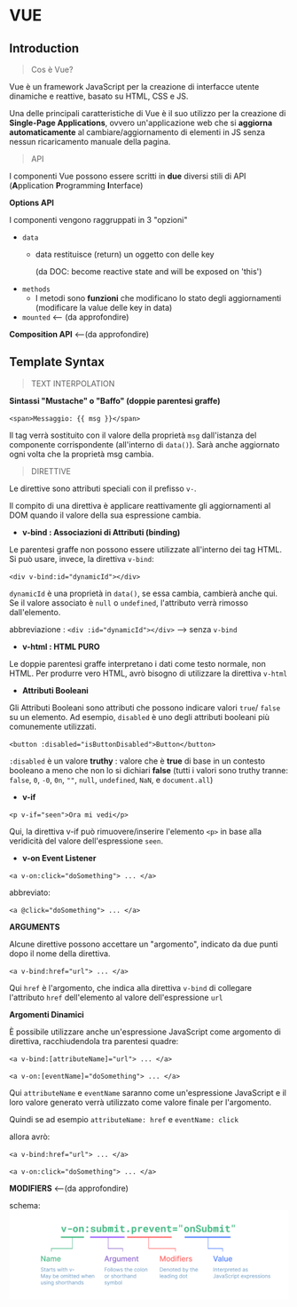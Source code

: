 # VUE

## Introduction
>Cos è Vue?

Vue è un framework JavaScript per la creazione di interfacce utente dinamiche e reattive, basato su HTML, CSS e JS.

Una delle principali caratteristiche di Vue è il suo utilizzo per la creazione di **Single-Page Applications**, ovvero un'applicazione web che si **aggiorna automaticamente** al cambiare/aggiornamento di elementi in JS senza nessun ricaricamento manuale della pagina.

>API

I componenti Vue possono essere scritti in **due** diversi stili di API (**A**pplication **P**rogramming **I**nterface)

**Options API**

I componenti vengono raggruppati in 3 "opzioni" 

- `data`
    - data restituisce (return) un oggetto con delle key
    
        (da DOC: become reactive state and will be exposed on 'this') 
- `methods`
    - I metodi sono **funzioni** che modificano lo stato degli aggiornamenti (modificare la value delle key in data)
- `mounted` <-- (da approfondire)

**Composition API** <--(da approfondire)

## Template Syntax 

>TEXT INTERPOLATION

**Sintassi "Mustache" o "Baffo" (doppie parentesi graffe)** 

`<span>Messaggio: {{ msg }}</span>`

Il tag verrà sostituito con il valore della proprietà `msg` dall'istanza del componente corrispondente (all'interno di `data()`). Sarà anche aggiornato ogni volta che la proprietà msg cambia.

>DIRETTIVE

Le direttive sono attributi speciali con il prefisso `v-`.

Il compito di una direttiva è applicare reattivamente gli aggiornamenti al DOM quando il valore della sua espressione cambia.

- **v-bind : Associazioni di Attributi (binding)**

Le parentesi graffe non possono essere utilizzate all'interno dei tag HTML. Si può usare, invece, la direttiva `v-bind`:

`<div v-bind:id="dynamicId"></div>`

`dynamicId` è una proprietà in `data()`, se essa cambia, cambierà anche qui. Se il valore associato è `null` o `undefined`, l'attributo verrà rimosso dall'elemento. 

abbreviazione : `<div :id="dynamicId"></div>` --> senza `v-bind`

- **v-html : HTML PURO**

Le doppie parentesi graffe interpretano i dati come testo normale, non HTML. Per produrre vero HTML, avrò bisogno di utilizzare la direttiva `v-html`

- **Attributi Booleani**

Gli Attributi Booleani sono attributi che possono indicare valori `true`/ `false` su un elemento. Ad esempio, `disabled` è uno degli attributi booleani più comunemente utilizzati.

`<button :disabled="isButtonDisabled">Button</button>`

`:disabled` è un valore **truthy** : valore che è **true** di base in un contesto booleano a meno che non lo si dichiari **false** (tutti i valori sono truthy tranne: `false`, `0`, `-0`, `0n`, `""`, `null`, `undefined`, `NaN`, e `document.all`)

- **v-if**

`<p v-if="seen">Ora mi vedi</p>`

Qui, la direttiva v-if può rimuovere/inserire l'elemento `<p>` in base alla veridicità del valore dell'espressione `seen`.

- **v-on Event Listener**

`<a v-on:click="doSomething"> ... </a>`

abbreviato:

`<a @click="doSomething"> ... </a>`

**ARGUMENTS**

Alcune direttive possono accettare un "argomento", indicato da due punti dopo il nome della direttiva.

`<a v-bind:href="url"> ... </a>`

Qui `href` è l'argomento, che indica alla direttiva `v-bind` di collegare l'attributo `href` dell'elemento al valore dell'espressione `url`

**Argomenti Dinamici** 

È possibile utilizzare anche un'espressione JavaScript come argomento di direttiva, racchiudendola tra parentesi quadre:

`<a v-bind:[attributeName]="url"> ... </a>`

`<a v-on:[eventName]="doSomething"> ... </a>`

Qui `attributeName` e `eventName` saranno come un'espressione JavaScript e il loro valore generato verrà utilizzato come valore finale per l'argomento.

Quindi se ad esempio `attributeName: href` e `eventName: click`

allora avrò: 

`<a v-bind:href="url"> ... </a>`

`<a v-on:click="doSomething"> ... </a>`

**MODIFIERS** <--(da approfondire) 


schema:
![alt text](./img/directive.69c37117.png)






